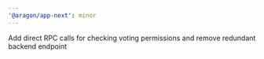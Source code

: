 ```yaml
---
'@aragon/app-next': minor
---
```


Add direct RPC calls for checking voting permissions and remove redundant backend endpoint
